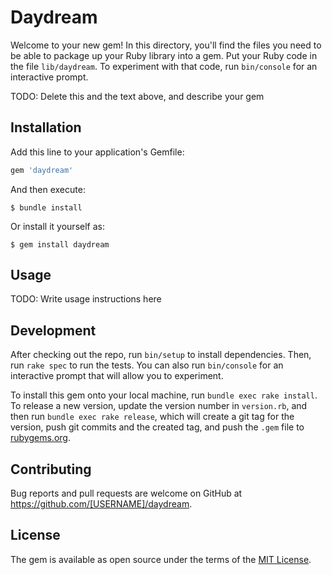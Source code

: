 # Daydream

Welcome to your new gem! In this directory, you'll find the files you need to be able to package up your Ruby library into a gem. Put your Ruby code in the file `lib/daydream`. To experiment with that code, run `bin/console` for an interactive prompt.

TODO: Delete this and the text above, and describe your gem

## Installation

Add this line to your application's Gemfile:

```ruby
gem 'daydream'
```

And then execute:

    $ bundle install

Or install it yourself as:

    $ gem install daydream

## Usage

TODO: Write usage instructions here

## Development

After checking out the repo, run `bin/setup` to install dependencies. Then, run `rake spec` to run the tests. You can also run `bin/console` for an interactive prompt that will allow you to experiment.

To install this gem onto your local machine, run `bundle exec rake install`. To release a new version, update the version number in `version.rb`, and then run `bundle exec rake release`, which will create a git tag for the version, push git commits and the created tag, and push the `.gem` file to [rubygems.org](https://rubygems.org).

## Contributing

Bug reports and pull requests are welcome on GitHub at https://github.com/[USERNAME]/daydream.

## License

The gem is available as open source under the terms of the [MIT License](https://opensource.org/licenses/MIT).
